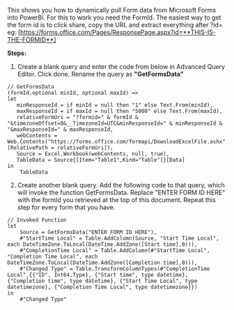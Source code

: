 This shows you how to dynamically pull Form data from Microsoft Forms into PowerBi.
For this to work you need the FormId. The easiest way to get the form id is to click share, copy the URL and extract everything after ?id=
eg: [https://forms.office.com/Pages/ResponsePage.aspx?id=**THIS-IS-THE-FORMID**]


**Steps:**
1. Create a blank query and enter the code from below in Advanced Query Editor. Click done. Rename the query as **"GetFormsData"**
  ```
  // GetFormsData
  (formId,optional minId, optional maxId) =>
  let
     minResponseId = if minId = null then "1" else Text.From(minId),
     maxResponseId = if maxId = null then "5000" else Text.From(maxId),
     relativeFormUri = "?formid=" & formId & "&timezoneOffset=0&__TimezoneId=UTC&minResponseId=" & minResponseId & "&maxResponseId=" & maxResponseId,
     webContents =  Web.Contents("https://forms.office.com/formapi/DownloadExcelFile.ashx", [RelativePath = relativeFormUri]),
     Source = Excel.Workbook(webContents, null, true),
     TableData = Source{[Item="Table1",Kind="Table"]}[Data]
  in
      TableData
  ```
2. Create another blank query. Add the following code to that query, which will invoke the function GetFormsData. Replace "ENTER FORM ID HERE" with the formId you retrieved at the top of this document. Repeat this step for every form that you have.
  
  ```
  // Invoked Function
  let
      Source = GetFormsData("ENTER FORM ID HERE"),
      #"StartTime Local" = Table.AddColumn(Source, "Start Time Local", each DateTimeZone.ToLocal(DateTime.AddZone([Start time],0))),
      #"CompletionTime Local" = Table.AddColumn(#"StartTime Local", "Completion Time Local", each DateTimeZone.ToLocal(DateTime.AddZone([Completion time],0))),
      #"Changed Type" = Table.TransformColumnTypes(#"CompletionTime Local",{{"ID", Int64.Type}, {"Start time", type datetime}, {"Completion time", type datetime}, {"Start Time Local", type datetimezone}, {"Completion Time Local", type datetimezone}})
  in
      #"Changed Type"
  ```    
